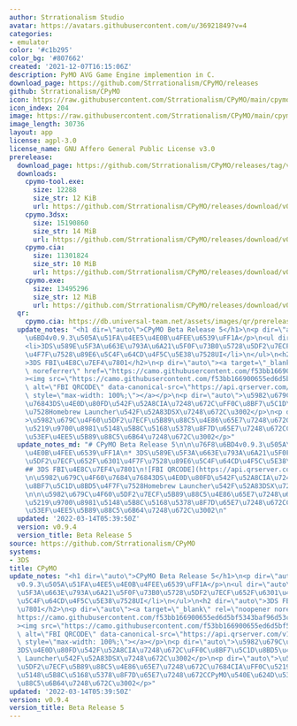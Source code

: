 ```yaml
---
author: Strrationalism Studio
avatar: https://avatars.githubusercontent.com/u/36921849?v=4
categories:
- emulator
color: '#c1b295'
color_bg: '#807662'
created: '2021-12-07T16:15:06Z'
description: PyMO AVG Game Engine implemention in C.
download_page: https://github.com/Strrationalism/CPyMO/releases
github: Strrationalism/CPyMO
icon: https://raw.githubusercontent.com/Strrationalism/CPyMO/main/cpymo-backends/3ds/icon.png
icon_index: 204
image: https://raw.githubusercontent.com/Strrationalism/CPyMO/main/cpymo-backends/3ds/banner.png
image_length: 30736
layout: app
license: agpl-3.0
license_name: GNU Affero General Public License v3.0
prerelease:
  download_page: https://github.com/Strrationalism/CPyMO/releases/tag/v0.9.4
  downloads:
    cpymo-tool.exe:
      size: 12288
      size_str: 12 KiB
      url: https://github.com/Strrationalism/CPyMO/releases/download/v0.9.4/cpymo-tool.exe
    cpymo.3dsx:
      size: 15190860
      size_str: 14 MiB
      url: https://github.com/Strrationalism/CPyMO/releases/download/v0.9.4/cpymo.3dsx
    cpymo.cia:
      size: 11301824
      size_str: 10 MiB
      url: https://github.com/Strrationalism/CPyMO/releases/download/v0.9.4/cpymo.cia
    cpymo.exe:
      size: 13495296
      size_str: 12 MiB
      url: https://github.com/Strrationalism/CPyMO/releases/download/v0.9.4/cpymo.exe
  qr:
    cpymo.cia: https://db.universal-team.net/assets/images/qr/prerelease/cpymo-cia.png
  update_notes: "<h1 dir=\"auto\">CPyMO Beta Release 5</h1>\n<p dir=\"auto\">\u76F8\
    \u6BD4v0.9.3\u505A\u51FA\u4EE5\u4E0B\u4FEE\u6539\uFF1A</p>\n<ul dir=\"auto\">\n\
    <li>3DS\u589E\u5F3A\u663E\u793A\u6A21\u5F0F\u73B0\u5728\u5DF2\u7ECF\u652F\u6301\
    \u4F7F\u7528\u89E6\u5C4F\u64CD\u4F5C\u5E38\u7528UI</li>\n</ul>\n<h2 dir=\"auto\"\
    >3DS FBI\u4E8C\u7EF4\u7801</h2>\n<p dir=\"auto\"><a target=\"_blank\" rel=\"noopener\
    \ noreferrer\" href=\"https://camo.githubusercontent.com/f53bb166900655ed6d5bf5343baf96d53c28e478b86ad0dca0565c4bc7ab1a96/68747470733a2f2f6170692e71727365727665722e636f6d2f76312f6372656174652d71722d636f64652f3f646174613d68747470733a2f2f6769746875622e636f6d2f53656e672d4a696b2f6370796d6f2f72656c65617365732f646f776e6c6f61642f76302e392e342f6370796d6f2e636961\"\
    ><img src=\"https://camo.githubusercontent.com/f53bb166900655ed6d5bf5343baf96d53c28e478b86ad0dca0565c4bc7ab1a96/68747470733a2f2f6170692e71727365727665722e636f6d2f76312f6372656174652d71722d636f64652f3f646174613d68747470733a2f2f6769746875622e636f6d2f53656e672d4a696b2f6370796d6f2f72656c65617365732f646f776e6c6f61642f76302e392e342f6370796d6f2e636961\"\
    \ alt=\"FBI QRCODE\" data-canonical-src=\"https://api.qrserver.com/v1/create-qr-code/?data=https://github.com/Seng-Jik/cpymo/releases/download/v0.9.4/cpymo.cia\"\
    \ style=\"max-width: 100%;\"></a></p>\n<p dir=\"auto\">\u5982\u679C\u4F60\u7684\
    \u76843DS\u4E0D\u80FD\u542F\u52A8CIA\u7248\u672C\uFF0C\u8BF7\u5C1D\u8BD5\u4F7F\
    \u7528Homebrew Launcher\u542F\u52A83DSX\u7248\u672C\u3002</p>\n<p dir=\"auto\"\
    >\u5982\u679C\u4F60\u5DF2\u7ECF\u5B89\u88C5\u4E86\u65E7\u7248\u672C\u7684CIA\uFF0C\
    \u5219\u9700\u8981\u5148\u5B8C\u5168\u5378\u8F7D\u65E7\u7248\u672CCPyMO\u540E\u624D\
    \u53EF\u4EE5\u5B89\u88C5\u6B64\u7248\u672C\u3002</p>"
  update_notes_md: "# CPyMO Beta Release 5\n\n\u76F8\u6BD4v0.9.3\u505A\u51FA\u4EE5\
    \u4E0B\u4FEE\u6539\uFF1A\n* 3DS\u589E\u5F3A\u663E\u793A\u6A21\u5F0F\u73B0\u5728\
    \u5DF2\u7ECF\u652F\u6301\u4F7F\u7528\u89E6\u5C4F\u64CD\u4F5C\u5E38\u7528UI\n\n\
    ## 3DS FBI\u4E8C\u7EF4\u7801\n![FBI QRCODE](https://api.qrserver.com/v1/create-qr-code/?data=https://github.com/Seng-Jik/cpymo/releases/download/v0.9.4/cpymo.cia)\n\
    \n\u5982\u679C\u4F60\u7684\u76843DS\u4E0D\u80FD\u542F\u52A8CIA\u7248\u672C\uFF0C\
    \u8BF7\u5C1D\u8BD5\u4F7F\u7528Homebrew Launcher\u542F\u52A83DSX\u7248\u672C\u3002\
    \n\n\u5982\u679C\u4F60\u5DF2\u7ECF\u5B89\u88C5\u4E86\u65E7\u7248\u672C\u7684CIA\uFF0C\
    \u5219\u9700\u8981\u5148\u5B8C\u5168\u5378\u8F7D\u65E7\u7248\u672CCPyMO\u540E\u624D\
    \u53EF\u4EE5\u5B89\u88C5\u6B64\u7248\u672C\u3002\n"
  updated: '2022-03-14T05:39:50Z'
  version: v0.9.4
  version_title: Beta Release 5
source: https://github.com/Strrationalism/CPyMO
systems:
- 3DS
title: CPyMO
update_notes: "<h1 dir=\"auto\">CPyMO Beta Release 5</h1>\n<p dir=\"auto\">\u76F8\u6BD4\
  v0.9.3\u505A\u51FA\u4EE5\u4E0B\u4FEE\u6539\uFF1A</p>\n<ul dir=\"auto\">\n<li>3DS\u589E\
  \u5F3A\u663E\u793A\u6A21\u5F0F\u73B0\u5728\u5DF2\u7ECF\u652F\u6301\u4F7F\u7528\u89E6\
  \u5C4F\u64CD\u4F5C\u5E38\u7528UI</li>\n</ul>\n<h2 dir=\"auto\">3DS FBI\u4E8C\u7EF4\
  \u7801</h2>\n<p dir=\"auto\"><a target=\"_blank\" rel=\"noopener noreferrer\" href=\"\
  https://camo.githubusercontent.com/f53bb166900655ed6d5bf5343baf96d53c28e478b86ad0dca0565c4bc7ab1a96/68747470733a2f2f6170692e71727365727665722e636f6d2f76312f6372656174652d71722d636f64652f3f646174613d68747470733a2f2f6769746875622e636f6d2f53656e672d4a696b2f6370796d6f2f72656c65617365732f646f776e6c6f61642f76302e392e342f6370796d6f2e636961\"\
  ><img src=\"https://camo.githubusercontent.com/f53bb166900655ed6d5bf5343baf96d53c28e478b86ad0dca0565c4bc7ab1a96/68747470733a2f2f6170692e71727365727665722e636f6d2f76312f6372656174652d71722d636f64652f3f646174613d68747470733a2f2f6769746875622e636f6d2f53656e672d4a696b2f6370796d6f2f72656c65617365732f646f776e6c6f61642f76302e392e342f6370796d6f2e636961\"\
  \ alt=\"FBI QRCODE\" data-canonical-src=\"https://api.qrserver.com/v1/create-qr-code/?data=https://github.com/Seng-Jik/cpymo/releases/download/v0.9.4/cpymo.cia\"\
  \ style=\"max-width: 100%;\"></a></p>\n<p dir=\"auto\">\u5982\u679C\u4F60\u7684\u7684\
  3DS\u4E0D\u80FD\u542F\u52A8CIA\u7248\u672C\uFF0C\u8BF7\u5C1D\u8BD5\u4F7F\u7528Homebrew\
  \ Launcher\u542F\u52A83DSX\u7248\u672C\u3002</p>\n<p dir=\"auto\">\u5982\u679C\u4F60\
  \u5DF2\u7ECF\u5B89\u88C5\u4E86\u65E7\u7248\u672C\u7684CIA\uFF0C\u5219\u9700\u8981\
  \u5148\u5B8C\u5168\u5378\u8F7D\u65E7\u7248\u672CCPyMO\u540E\u624D\u53EF\u4EE5\u5B89\
  \u88C5\u6B64\u7248\u672C\u3002</p>"
updated: '2022-03-14T05:39:50Z'
version: v0.9.4
version_title: Beta Release 5
---
```

